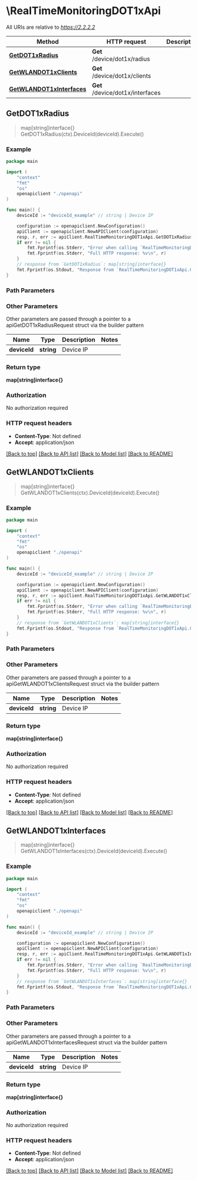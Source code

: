 # \RealTimeMonitoringDOT1xApi

All URIs are relative to *https://2.2.2.2*

Method | HTTP request | Description
------------- | ------------- | -------------
[**GetDOT1xRadius**](RealTimeMonitoringDOT1xApi.md#GetDOT1xRadius) | **Get** /device/dot1x/radius | 
[**GetWLANDOT1xClients**](RealTimeMonitoringDOT1xApi.md#GetWLANDOT1xClients) | **Get** /device/dot1x/clients | 
[**GetWLANDOT1xInterfaces**](RealTimeMonitoringDOT1xApi.md#GetWLANDOT1xInterfaces) | **Get** /device/dot1x/interfaces | 



## GetDOT1xRadius

> map[string]interface{} GetDOT1xRadius(ctx).DeviceId(deviceId).Execute()





### Example

```go
package main

import (
    "context"
    "fmt"
    "os"
    openapiclient "./openapi"
)

func main() {
    deviceId := "deviceId_example" // string | Device IP

    configuration := openapiclient.NewConfiguration()
    apiClient := openapiclient.NewAPIClient(configuration)
    resp, r, err := apiClient.RealTimeMonitoringDOT1xApi.GetDOT1xRadius(context.Background()).DeviceId(deviceId).Execute()
    if err != nil {
        fmt.Fprintf(os.Stderr, "Error when calling `RealTimeMonitoringDOT1xApi.GetDOT1xRadius``: %v\n", err)
        fmt.Fprintf(os.Stderr, "Full HTTP response: %v\n", r)
    }
    // response from `GetDOT1xRadius`: map[string]interface{}
    fmt.Fprintf(os.Stdout, "Response from `RealTimeMonitoringDOT1xApi.GetDOT1xRadius`: %v\n", resp)
}
```

### Path Parameters



### Other Parameters

Other parameters are passed through a pointer to a apiGetDOT1xRadiusRequest struct via the builder pattern


Name | Type | Description  | Notes
------------- | ------------- | ------------- | -------------
 **deviceId** | **string** | Device IP | 

### Return type

**map[string]interface{}**

### Authorization

No authorization required

### HTTP request headers

- **Content-Type**: Not defined
- **Accept**: application/json

[[Back to top]](#) [[Back to API list]](../README.md#documentation-for-api-endpoints)
[[Back to Model list]](../README.md#documentation-for-models)
[[Back to README]](../README.md)


## GetWLANDOT1xClients

> map[string]interface{} GetWLANDOT1xClients(ctx).DeviceId(deviceId).Execute()





### Example

```go
package main

import (
    "context"
    "fmt"
    "os"
    openapiclient "./openapi"
)

func main() {
    deviceId := "deviceId_example" // string | Device IP

    configuration := openapiclient.NewConfiguration()
    apiClient := openapiclient.NewAPIClient(configuration)
    resp, r, err := apiClient.RealTimeMonitoringDOT1xApi.GetWLANDOT1xClients(context.Background()).DeviceId(deviceId).Execute()
    if err != nil {
        fmt.Fprintf(os.Stderr, "Error when calling `RealTimeMonitoringDOT1xApi.GetWLANDOT1xClients``: %v\n", err)
        fmt.Fprintf(os.Stderr, "Full HTTP response: %v\n", r)
    }
    // response from `GetWLANDOT1xClients`: map[string]interface{}
    fmt.Fprintf(os.Stdout, "Response from `RealTimeMonitoringDOT1xApi.GetWLANDOT1xClients`: %v\n", resp)
}
```

### Path Parameters



### Other Parameters

Other parameters are passed through a pointer to a apiGetWLANDOT1xClientsRequest struct via the builder pattern


Name | Type | Description  | Notes
------------- | ------------- | ------------- | -------------
 **deviceId** | **string** | Device IP | 

### Return type

**map[string]interface{}**

### Authorization

No authorization required

### HTTP request headers

- **Content-Type**: Not defined
- **Accept**: application/json

[[Back to top]](#) [[Back to API list]](../README.md#documentation-for-api-endpoints)
[[Back to Model list]](../README.md#documentation-for-models)
[[Back to README]](../README.md)


## GetWLANDOT1xInterfaces

> map[string]interface{} GetWLANDOT1xInterfaces(ctx).DeviceId(deviceId).Execute()





### Example

```go
package main

import (
    "context"
    "fmt"
    "os"
    openapiclient "./openapi"
)

func main() {
    deviceId := "deviceId_example" // string | Device IP

    configuration := openapiclient.NewConfiguration()
    apiClient := openapiclient.NewAPIClient(configuration)
    resp, r, err := apiClient.RealTimeMonitoringDOT1xApi.GetWLANDOT1xInterfaces(context.Background()).DeviceId(deviceId).Execute()
    if err != nil {
        fmt.Fprintf(os.Stderr, "Error when calling `RealTimeMonitoringDOT1xApi.GetWLANDOT1xInterfaces``: %v\n", err)
        fmt.Fprintf(os.Stderr, "Full HTTP response: %v\n", r)
    }
    // response from `GetWLANDOT1xInterfaces`: map[string]interface{}
    fmt.Fprintf(os.Stdout, "Response from `RealTimeMonitoringDOT1xApi.GetWLANDOT1xInterfaces`: %v\n", resp)
}
```

### Path Parameters



### Other Parameters

Other parameters are passed through a pointer to a apiGetWLANDOT1xInterfacesRequest struct via the builder pattern


Name | Type | Description  | Notes
------------- | ------------- | ------------- | -------------
 **deviceId** | **string** | Device IP | 

### Return type

**map[string]interface{}**

### Authorization

No authorization required

### HTTP request headers

- **Content-Type**: Not defined
- **Accept**: application/json

[[Back to top]](#) [[Back to API list]](../README.md#documentation-for-api-endpoints)
[[Back to Model list]](../README.md#documentation-for-models)
[[Back to README]](../README.md)

